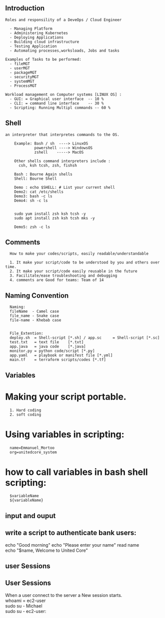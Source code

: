 ## Introduction 

    Roles and responsility of a DeveOps / Cloud Engineer 

      - Managing Platform
      - Administering Kubernetes
      - Deploying Applications
      - Building cloud infrastructure
      - Testing Application
      - Automating processes,worksloads, Jobs and tasks
    
    Examples of Tasks to be performed:
      - fileMGT 
      - userMGT 
      - packageMGT
      - securityMGT 
      - systemMGT 
      - ProcessMGT

    Workload management on Computer systems [LINUX OS] :
      - GUI: = Graphical user interface  -- 10 %
      - CLI: = command line interface    -- 30 %
      - Scripting: Running Multipl commands -- 60 %
  
## Shell 
    an interpreter that interpretes commands to the OS.

        Example: Bash / sh  ----> LinuxOS
                 powershell ----> WindowsOS                
                 zshell    -----> MacOS  

        Other shells command interpreters include :
          csh, ksh tcsh, zsh, fishsh                 

        Bash : Bourne Again shells
        Shell: Bourne Shell

        Demo : echo $SHELL: # List your current shell
        Demo2: cat /etc/shells
        Demo3: bash -c ls
        Demo4: sh -c ls


        sudo yum install zsh ksh tcsh -y
        sudo apt install zsh ksh tcsh mks -y

        Demo5: zsh -c ls

## Comments 
      
      How to make your codes/scripts, easily readable/understandable 

      1. It make your script/code to be understood by you and others over time. 
      2. It make your script/code easily reusable in the future
      3. Facilitate/ease troubleshooting and debugging
      4. comments are Good for teams: Team of 14 


## Naming Convention 

      Naming:
      fileName  - Camel case 
      file_name - Snake case
      file-name - Khebab case
     
     
      File_Extention:
      deploy.sh  = Shell-script [*.sh] / app.sc     = Shell-script [*.sc]
      test.txt   = text file    [*.txt]
      app.java   = java code    [*.java] 
      monitor.py = python code/script [*.py] 
      app.yaml   = playbook or manifest file [*.yml] 
      main.tf    = terraform scripts/codes [*.tf]


## Variables 
Making your script portable. 
========================================================= 
      1. Hard coding 
      2. soft coding


Using variables in scripting:
=========================================================

      name=Emmanuel_Mortoo
      org=unitedcore_system

how to call variables in bash shell scripting:
==========================================
  
      $variableName 
      ${variableName} 


## input and ouput

write a script to authenticate bank users:
-------------------------------------
echo "Good morning"
echo "Please enter your name"
read name   
echo "$name, Welcome to United Core"  



## user Sessions 

 User Sessions 
-------------------------
When a user connect to the server a New session starts.  
whoami  = ec2-user    
sudo su - Michael  
sudo su - ec2-user: